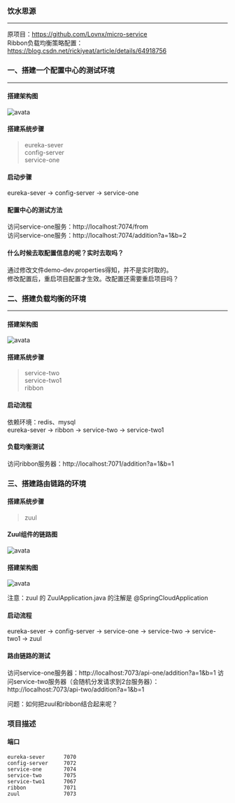 ### 饮水思源

---  

原项目：https://github.com/Lovnx/micro-service  
Ribbon负载均衡策略配置：https://blog.csdn.net/rickiyeat/article/details/64918756
  

### 一、搭建一个配置中心的测试环境  

---  

#### 搭建架构图
![avata](http://p7240jy2w.bkt.clouddn.com/spring-cloud-demo%E9%85%8D%E7%BD%AE%E4%B8%AD%E5%BF%83%E6%9E%B6%E6%9E%84%E5%9B%BE.png)

#### 搭建系统步骤
> eureka-sever  
> config-server  
> service-one  

#### 启动步骤
eureka-sever -> config-server -> service-one

#### 配置中心的测试方法  
访问service-one服务：http://localhost:7074/from   
访问service-one服务：http://localhost:7074/addition?a=1&b=2

#### 什么时候去取配置信息的呢？实时去取吗？  
通过修改文件demo-dev.properties得知，并不是实时取的。  
修改配置后，重启项目配置才生效。改配置还需要重启项目吗？

### 二、搭建负载均衡的环境  

---  

#### 搭建架构图
![avata](http://p7240jy2w.bkt.clouddn.com/spring-cloud-ribbon%E8%B4%9F%E8%BD%BD%E5%9D%87%E8%A1%A1%E6%9E%B6%E6%9E%84.png)
#### 搭建系统步骤
> service-two  
> service-two1  
> ribbon  

#### 启动流程
依赖环境：redis、mysql  
eureka-sever -> ribbon -> service-two -> service-two1  

#### 负载均衡测试
访问ribbon服务器：http://localhost:7071/addition?a=1&b=1  

### 三、搭建路由链路的环境 
#### 搭建系统步骤
> zuul  

#### Zuul组件的链路图
![avata](http://p7240jy2w.bkt.clouddn.com/zuul%E7%BB%84%E4%BB%B6%E7%9A%84%E9%93%BE%E8%B7%AF%E5%9B%BE.png)

#### 搭建架构图
![avata](http://p7240jy2w.bkt.clouddn.com/spring-cloud-zuul%E6%9E%B6%E6%9E%84.png)

注意：zuul 的 ZuulApplication.java 的注解是 @SpringCloudApplication

#### 启动流程
eureka-sever -> config-server -> service-one -> service-two -> service-two1 -> zuul  

#### 路由链路的测试
访问service-one服务器：http://localhost:7073/api-one/addition?a=1&b=1
访问service-two服务器（会随机分发请求到2台服务器）：http://localhost:7073/api-two/addition?a=1&b=1

问题：如何把zuul和ribbon结合起来呢？  



### 项目描述  
#### 端口
```
eureka-sever      7070  
config-server     7072  
service-one       7074  
service-two       7075  
service-two1      7067  
ribbon            7071  
zuul              7073 
```